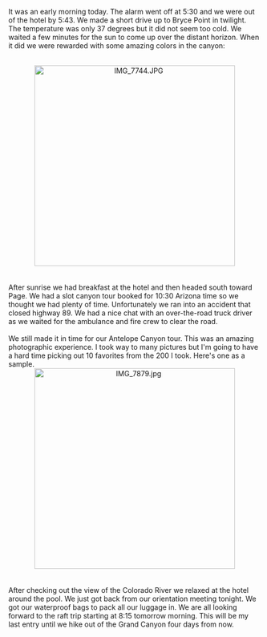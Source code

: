 <!--
.. title: Bryce Canyon Sunrise -- Antelope Canyon
.. date: 2009/05/29
.. slug: bryce-canyon-sunrise-antelope-canyon
.. tags: Travel
.. link: 
.. description: 
-->


It was an early morning today.  The alarm went off at 5:30 and we were out of the hotel by 5:43.  We made a short drive up to Bryce Point in twilight.  The temperature was only 37 degrees but it did not seem too cold.  We waited a few minutes for the sun to come up over the distant horizon.  When it did we were rewarded with some amazing colors in the canyon:<br /><br /><div style="text-align:center;"><img src="http://lh6.ggpht.com/_wISL1SSAaEA/Sh9jBITqVyI/AAAAAAAAAEE/J6SXXOYQ4aY/IMG_7744.JPG?imgmax=800" alt="IMG_7744.JPG" border="0" width="400" /></div><br /><br />After sunrise we had breakfast at the hotel and then headed south toward Page.  We had a slot canyon tour booked for 10:30 Arizona time so we thought we had plenty of time.  Unfortunately we ran into an accident that closed highway 89.  We had a nice chat with an over-the-road truck driver as we waited for the ambulance and fire crew to clear the road.<br /><br />We still made it in time for our Antelope Canyon tour.  This was an amazing photographic experience.  I took way to many pictures but I'm going to have a hard time picking out 10 favorites from the 200 I took.  Here's one as a sample.<br /><div style="text-align:center;"><img src="http://lh6.ggpht.com/_wISL1SSAaEA/Sh9kduy0QNI/AAAAAAAAAEM/oaSkp66UXFg/IMG_7879.jpg?imgmax=800" alt="IMG_7879.jpg" border="0" width="400" /></div><br /><br />After checking out the view of the Colorado River we relaxed at the hotel around the pool.  We just got back from our orientation meeting tonight.  We got our waterproof bags to pack all our luggage in.  We are all looking forward to the raft trip starting at 8:15 tomorrow morning.  This will be my last entry until we hike out of the Grand Canyon four days from now.<br /><br /><div class="blogger-post-footer"><img width='1' height='1' src='https://blogger.googleusercontent.com/tracker/2759017781463016019-1216461808635227983?l=blog.bonelakesoftware.com' alt='' /></div>
